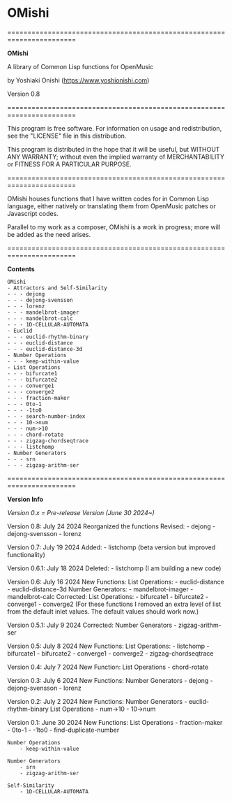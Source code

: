 # OMishi
=======================================================================

**OMishi**

A library of Common Lisp functions for OpenMusic

by Yoshiaki Onishi (https://www.yoshionishi.com)

Version 0.8

=======================================================================

This program is free software. For information on usage 
and redistribution, see the "LICENSE" file in this distribution.

This program is distributed in the hope that it will be useful,
but WITHOUT ANY WARRANTY; without even the implied warranty of
MERCHANTABILITY or FITNESS FOR A PARTICULAR PURPOSE. 

=======================================================================

OMishi houses functions that I have written codes for in Common
Lisp language, either natively or translating them from OpenMusic
patches or Javascript codes. 

Parallel to my work as a composer, OMishi is a work in progress; 
more will be added as the need arises.

=======================================================================

**Contents**

    OMishi
    - Attractors and Self-Similarity
    - - - dejong 
    - - - dejong-svensson 
    - - - lorenz 
    - - - mandelbrot-imager 
    - - - mandelbrot-calc 
    - - - 1D-CELLULAR-AUTOMATA
    - Euclid
    - - - euclid-rhythm-binary 
    - - - euclid-distance 
    - - - euclid-distance-3d
    - Number Operations
    - - - keep-within-value
    - List Operations
    - - - bifurcate1 
    - - - bifurcate2 
    - - - converge1 
    - - - converge2 
    - - - fraction-maker 
    - - - 0to-1 
    - - - -1to0 
    - - - search-number-index 
    - - - 10->num 
    - - - num->10 
    - - - chord-rotate 
    - - - zigzag-chordseqtrace 
    - - - listchomp
    - Number Generators
    - - - srn 
    - - - zigzag-arithm-ser 

=======================================================================

**Version Info**

*Version 0.x = Pre-release Version (June 30 2024~)*

Version 0.8: July 24 2024
Reorganized the functions
Revised:
    - dejong
    - dejong-svensson
    - lorenz

Version 0.7: July 19 2024
Added:
    - listchomp (beta version but improved functionality)

Version 0.6.1: July 18 2024
Deleted:
    - listchomp (I am building a new code)

Version 0.6: July 16 2024
New Functions:
    List Operations:
        - euclid-distance
        - euclid-distance-3d
    Number Generators:
        - mandelbrot-imager
        - mandelbrot-calc
Corrected:
    List Operations:
        - bifurcate1
        - bifurcate2
        - converge1
        - converge2
            (For these functions I removed an extra level of list 
            from the default inlet values. The default values 
            should work now.)

Version 0.5.1: July 9 2024
Corrected:
    Number Generators
        - zigzag-arithm-ser

Version 0.5: July 8 2024
New Functions:
    List Operations:
        - listchomp
        - bifurcate1
        - bifurcate2
        - converge1
        - converge2
        - zigzag-chordseqtrace


Version 0.4: July 7 2024
New Function:
    List Operations
        - chord-rotate

Version 0.3: July 6 2024
New Functions:
    Number Generators
        - dejong
        - dejong-svensson
        - lorenz


Version 0.2: July 2 2024
New Functions:
    Number Generators
        - euclid-rhythm-binary
    List Operations
        - num->10
        - 10->num


Version 0.1: June 30 2024 
New Functions:
    List Operations
        - fraction-maker
        - 0to-1
        - -1to0
        - find-duplicate-number

    Number Operations
        - keep-within-value
    
    Number Generators
        - srn
        - zigzag-arithm-ser

    Self-Similarity
        - 1D-CELLULAR-AUTOMATA
